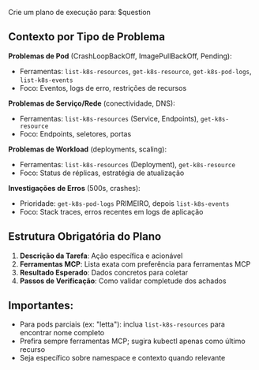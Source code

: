 Crie um plano de execução para: $question

## Contexto por Tipo de Problema

**Problemas de Pod** (CrashLoopBackOff, ImagePullBackOff, Pending):

- Ferramentas: `list-k8s-resources`, `get-k8s-resource`, `get-k8s-pod-logs`, `list-k8s-events`
- Foco: Eventos, logs de erro, restrições de recursos

**Problemas de Serviço/Rede** (conectividade, DNS):

- Ferramentas: `list-k8s-resources` (Service, Endpoints), `get-k8s-resource`
- Foco: Endpoints, seletores, portas

**Problemas de Workload** (deployments, scaling):

- Ferramentas: `list-k8s-resources` (Deployment), `get-k8s-resource`
- Foco: Status de réplicas, estratégia de atualização

**Investigações de Erros** (500s, crashes):

- Prioridade: `get-k8s-pod-logs` PRIMEIRO, depois `list-k8s-events`
- Foco: Stack traces, erros recentes em logs de aplicação

## Estrutura Obrigatória do Plano

1. **Descrição da Tarefa**: Ação específica e acionável
2. **Ferramentas MCP**: Lista exata com preferência para ferramentas MCP
3. **Resultado Esperado**: Dados concretos para coletar
4. **Passos de Verificação**: Como validar completude dos achados

## Importantes:

- Para pods parciais (ex: "letta"): inclua `list-k8s-resources` para encontrar nome completo
- Prefira sempre ferramentas MCP; sugira kubectl apenas como último recurso
- Seja específico sobre namespace e contexto quando relevante
